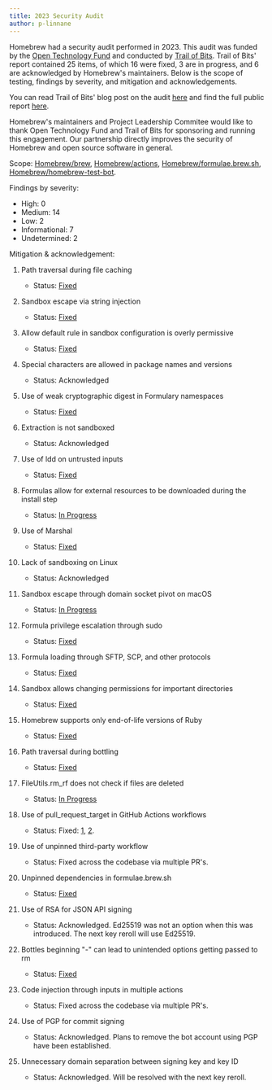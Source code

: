 ```yaml
---
title: 2023 Security Audit 
author: p-linnane
---
```


Homebrew had a security audit performed in 2023. This audit was funded by the [Open Technology Fund](https://www.opentech.fund) and conducted by [Trail of Bits](https://www.trailofbits.com). Trail of Bits' report contained 25 items, of which 16 were fixed, 3 are in progress, and 6 are acknowledged by Homebrew's maintainers. Below is the scope of testing, findings by severity, and mitigation and acknowledgements.

You can read Trail of Bits' blog post on the audit [here](https://blog.trailofbits.com/2024/07/30/our-audit-of-homebrew/) and find the full public report [here](https://github.com/trailofbits/publications/blob/eb9344f2261031a4be1be2f223e9b5bc535be6b9/reviews/2023-08-28-homebrew-securityreview.pdf).

Homebrew's maintainers and Project Leadership Commitee would like to thank Open Technology Fund and Trail of Bits for sponsoring and running this engagement. Our partnership directly improves the security of Homebrew and open source software in general.

Scope: [Homebrew/brew](https://github.com/Homebrew/brew), [Homebrew/actions](https://github.com/Homebrew/actions), [Homebrew/formulae.brew.sh](https://github.com/Homebrew/formulae.brew.sh), [Homebrew/homebrew-test-bot](https://github.com/Homebrew/homebrew-test-bot).

Findings by severity:

- High: 0
- Medium: 14
- Low: 2
- Informational: 7
- Undetermined: 2

Mitigation & acknowledgement:

1. Path traversal during file caching
    - Status: [Fixed](https://github.com/Homebrew/brew/commit/5aebde3ffdb38a7087ac992af144c957dd802788)

2. Sandbox escape via string injection
    - Status: [Fixed](https://github.com/Homebrew/brew/pull/17700/commits/f4e5e0c716585b072b5a401602f7847272ae5d4a)

3. Allow default rule in sandbox configuration is overly permissive
    - Status: [Fixed](https://github.com/Homebrew/brew/commit/fea65f760332a26c116de4b675e07f679bf95b1c)

4. Special characters are allowed in package names and versions
    - Status: Acknowledged

5. Use of weak cryptographic digest in Formulary namespaces
    - Status: [Fixed](https://github.com/Homebrew/brew/commit/310b5ecbe7c578c850f35d88b3ba9adbb291fc83)

6. Extraction is not sandboxed
    - Status: Acknowledged

7. Use of ldd on untrusted inputs
    - Status: [Fixed](https://github.com/Homebrew/brew/commit/0fc9c9f81e2a740d733062e1b47df2b49a8363c6)

8. Formulas allow for external resources to be downloaded during the install step
    - Status: [In Progress](https://github.com/Homebrew/brew/pull/17703)

9. Use of Marshal
    - Status: [Fixed](https://github.com/Homebrew/brew/commit/e466417cdf90c7dc8aab717cc5a591c1f31f9415)

10. Lack of sandboxing on Linux
    - Status: Acknowledged

11. Sandbox escape through domain socket pivot on macOS
    - Status: [In Progress](https://github.com/Homebrew/brew/pull/17734)

12. Formula privilege escalation through sudo
    - Status: [Fixed](https://github.com/Homebrew/brew/pull/17694/commits/2adf25dcaf8d8c66124c5b76b8a41ae228a7bb02)

13. Formula loading through SFTP, SCP, and other protocols
    - Status: [Fixed](https://github.com/Homebrew/brew/pull/17697/commits/8b0a4a98bf10b3441008906632648977b4a4f23e)

14. Sandbox allows changing permissions for important directories
    - Status: [Fixed](https://github.com/Homebrew/brew/commit/92ef6ef7639b08b182fc0d9154cf51561365f749)

15. Homebrew supports only end-of-life versions of Ruby
    - Status: [Fixed](https://github.com/Homebrew/brew/pull/16294/commits/987ebe3d6d0aaa27ab9ca2e95fe807e0718d4378)

16. Path traversal during bottling
    - Status: [Fixed](https://github.com/Homebrew/brew/commit/5aebde3ffdb38a7087ac992af144c957dd802788)

17. FileUtils.rm_rf does not check if files are deleted
    - Status: [In Progress](https://github.com/Homebrew/brew/pull/17705)

18. Use of pull_request_target in GitHub Actions workflows
    - Status: Fixed: [1](https://github.com/Homebrew/brew/commit/b9da669ef25c7da0757f5ae1d418985b19efb321), [2](https://github.com/Homebrew/actions/commit/323fc6399f7ddf2cb6ee7eb9d900dcd4deee76ec).

19. Use of unpinned third-party workflow
    - Status: Fixed across the codebase via multiple PR's.

20. Unpinned dependencies in formulae.brew.sh
    - Status: [Fixed](https://github.com/Homebrew/formulae.brew.sh/commit/83ae27233abbf7b59db9aeb5bae311ecabf1add8)

21. Use of RSA for JSON API signing
    - Status: Acknowledged. Ed25519 was not an option when this was introduced. The next key reroll will use Ed25519.

22. Bottles beginning "-" can lead to unintended options getting passed to rm
    - Status: [Fixed](https://github.com/Homebrew/homebrew-test-bot/pull/1062/commits/5565ba609cb6456d22741751465f088b44209813)

23. Code injection through inputs in multiple actions
    - Status: Fixed across the codebase via multiple PR's.

24. Use of PGP for commit signing
    - Status: Acknowledged. Plans to remove the bot account using PGP have been established.

25. Unnecessary domain separation between signing key and key ID
    - Status: Acknowledged. Will be resolved with the next key reroll.
